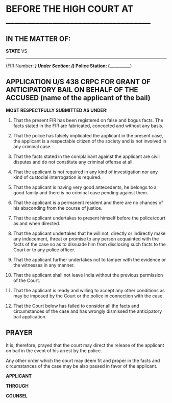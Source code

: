 # BEFORE THE HIGH COURT AT __________________________________

## IN THE MATTER OF:
**STATE**
VS
_____________________
(FIR Number: _________)
Under Section: (_____________________)
Police Station: (______________________)

## APPLICATION U/S 438 CRPC FOR GRANT OF ANTICIPATORY BAIL ON BEHALF OF THE ACCUSED (name of the applicant of the bail)

**MOST RESPECTFULLY SUBMITTED AS UNDER:**

1. That the present FIR has been registered on false and bogus facts. The facts stated in the FIR are fabricated, concocted and without any basis.

2. That the police has falsely implicated the applicant in the present case, the applicant is a respectable citizen of the society and is not involved in any criminal case.

3. That the facts stated in the complainant against the applicant are civil disputes and do not constitute any criminal offense at all.

4. That the applicant is not required in any kind of investigation nor any kind of custodial interrogation is required.

5. That the applicant is having very good antecedents, he belongs to a good family and there is no criminal case pending against them.

6. That the applicant is a permanent resident and there are no chances of his absconding from the course of justice.

7. That the applicant undertakes to present himself before the police/court as and when directed.

8. That the applicant undertakes that he will not, directly or indirectly make any inducement, threat or promise to any person acquainted with the facts of the case so as to dissuade him from disclosing such facts to the Court or to any police officer.

9. That the applicant further undertakes not to tamper with the evidence or the witnesses in any manner.

10. That the applicant shall not leave India without the previous permission of the Court.

11. That the applicant is ready and willing to accept any other conditions as may be imposed by the Court or the police in connection with the case.

12. That the Court below has failed to consider all the facts and circumstances of the case and has wrongly dismissed the anticipatory bail application.

## PRAYER
It is, therefore, prayed that the court may direct the release of the applicant on bail in the event of his arrest by the police.

Any other order which the court may deem fit and proper in the facts and circumstances of the case may be also passed in favor of the applicant.

**APPLICANT**

**THROUGH**

**COUNSEL**
